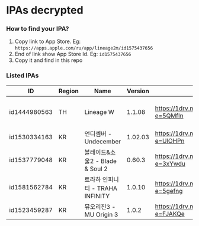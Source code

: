 # IPAs decrypted

### How to find your IPA?

1. Copy link to App Store. Eg: `https://apps.apple.com/ru/app/lineage2m/id1575437656`
2. End of link show App Store Id. Eg: `id1575437656`
3. Copy it and find in this repo

### Listed IPAs

| ID | Region | Name | Version | Link | Note |
| --- | --- | --- | --- | --- | --- |
| id1444980563 | TH | Lineage W | 1.1.08 | https://1drv.ms/u/s!AvHxFSkLWegaoIBCLJpCnUKoxV9yXA?e=5QMfIn | This Global version can use in other region. Eg: KR, PH, SG... |
| id1530334163 | KR | 언디셈버 - Undecember | 1.02.03 | https://1drv.ms/u/s!AvHxFSkLWegaoIBIfLQekFU_6ug-Jw?e=UlOHPn | ENG/RU lang -> https://undecember.ml |
| id1537779048 | KR | 블레이드&소울2 - Blade & Soul 2 | 0.60.3 | https://1drv.ms/u/s!AvHxFSkLWegaoIBGQQ31yMWpV1NgAg?e=3xYwdu |  |
| id1581562784 | KR | 트라하 인피니티 - TRAHA INFINITY | 1.0.10 | https://1drv.ms/u/s!AvHxFSkLWegan_4CZNpdio2I-bLQzw?e=5gefng | This version is also available on macOS M1 |
| id1523459287 | KR | 뮤오리진3 - MU Origin 3 | 1.0.2 | https://1drv.ms/u/s!AvHxFSkLWegaoIBHr4RGr8MzworAWQ?e=FJAKQe |  |

